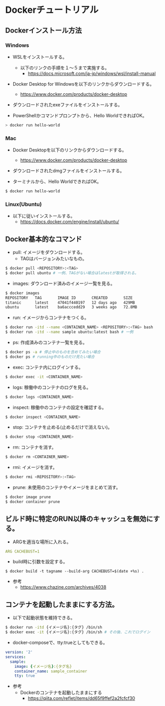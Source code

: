 # Dockerチュートリアル


## Dockerインストール方法

### Windows

- WSLをインストールする。
  - 以下のリンクの手順を１～５まで実施する。
    - https://docs.microsoft.com/ja-jp/windows/wsl/install-manual

- Docker Desktop for Windowsを以下のリンクからダウンロードする。
  - https://www.docker.com/products/docker-desktop

- ダウンロードされたexeファイルをインストールする。

- PowerShellかコマンドプロンプトから、Hello WorldできればOK。
```powershell
> docker run hello-world
```

### Mac

- Docker Desktopを以下のリンクからダウンロードする。
  - https://www.docker.com/products/docker-desktop

- ダウンロードされたdmgファイルをインストールする。

- ターミナルから、Hello WorldできればOK。
```sh
$ docker run hello-world
```

### Linux(Ubuntu)

- 以下に従いインストールする。
  - https://docs.docker.com/engine/install/ubuntu/


## Docker基本的なコマンド

- pull: イメージをダウンロードする。
  - TAGはバージョンみたいなもの。
```sh
$ docker pull <REPOSITORY>:<TAG>
$ docker pull ubuntu # 一例、TAGがない場合はlatestが取得される。
```

- images: ダウンロード済みのイメージ一覧を見る。
```sh
$ docker images
REPOSITORY   TAG       IMAGE ID       CREATED       SIZE
titanic      latest    47041f440197   12 days ago   429MB
ubuntu       latest    ba6acccedd29   3 weeks ago   72.8MB
```

- run: イメージからコンテナをつくる。
```sh
$ docker run -itd --name <CONTAINER_NAME> <REPOSITORY>:<TAG> bash
$ docker run -itd --name sample ubuntu:latest bash # 一例
```

- ps: 作成済みのコンテナ一覧を見る。
```sh
$ docker ps -a # 停止中のものを含めてみたい場合
$ docker ps # running中のものだけ見たい場合
```

- exec: コンテナ内にログインする。
```sh
$ docker exec -it <CONTAINER_NAME>
```

- logs: 稼働中のコンテナのログを見る。
```sh
$ docker logs <CONTAINER_NAME>
```

- inspect: 稼働中のコンテナの設定を確認する。
```sh
$ docker inspect <CONTAINER_NAME>
```

- stop: コンテナを止める(止めるだけで消えない)。
```sh
$ docker stop <CONTAINER_NAME>
```

- rm: コンテナを消す。
```sh
$ docker rm <CONTAINER_NAME>
```

- rmi: イメージを消す。
```sh
$ docker rmi <REPOSITORY>:<TAG>
```

- prune: 未使用のコンテナやイメージをまとめて消す。
```sh
$ docker image prune
$ docker container prune
```


## ビルド時に特定のRUN以降のキャッシュを無効にする。

- ARGを適当な場所に入れる。

```yml
ARG CACHEBUST=1
```

- build時に引数を設定する。
```
$ docker build -t tagname --build-arg CACHEBUST=$(date +%s) .
```

- 参考
  - https://www.chazine.com/archives/4038


## コンテナを起動したままにする方法。

- 以下で起動状態を維持できる。
```sh
$ docker run -itd {イメージ名}:{タグ} /bin/sh
$ docker exec -it {イメージ名}:{タグ} /bin/sh # その後、これでログイン
```

- docker-composeで、tty:trueとしてもできる。
```yml
version: '2'
services:
  sample:
    image: {イメージ名}:{タグ名}
    container_name: sample_container
    tty: true
```

- 参考
  - Dockerのコンテナを起動したままにする
    - https://qiita.com/reflet/items/dd65f9ffef2a2fcfcf30